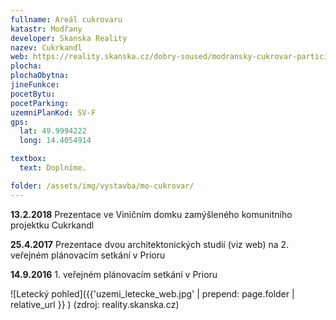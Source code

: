```yaml
---
fullname: Areál cukrovaru
katastr: Modřany
developer: Skanska Reality
nazev: Cukrkandl
web: https://reality.skanska.cz/dobry-soused/modransky-cukrovar-participace
plocha:
plochaObytna:
jineFunkce:
pocetBytu:
pocetParking:
uzemniPlanKod: SV-F
gps:
  lat: 49.9994222
  long: 14.4054914

textbox:
  text: Doplníme.

folder: /assets/img/vystavba/mo-cukrovar/
---
```


**13.2.2018** Prezentace ve Viničním domku zamýšleného komunitního projektku Cukrkandl

**25.4.2017** Prezentace dvou architektonických studií (viz web) na 2. veřejném plánovacím setkání v Prioru

**14.9.2016** 1. veřejném plánovacím setkání v Prioru

![Letecký pohled]({{'uzemi_letecke_web.jpg' | prepend: page.folder | relative_url }} )
(zdroj: reality.skanska.cz)
